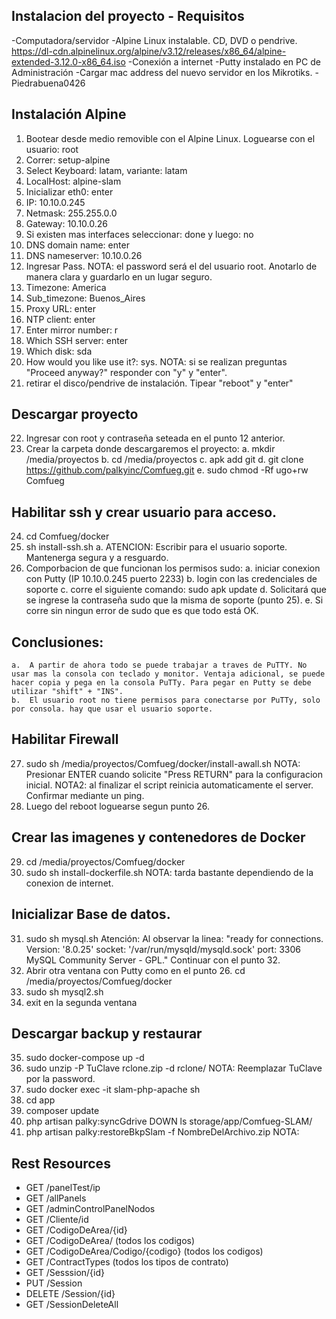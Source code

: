 
## Instalacion del proyecto - Requisitos
-Computadora/servidor
-Alpine Linux instalable. CD, DVD o pendrive. https://dl-cdn.alpinelinux.org/alpine/v3.12/releases/x86_64/alpine-extended-3.12.0-x86_64.iso
-Conexión a internet
-Putty instalado en PC de Administración
-Cargar mac address del nuevo servidor en los Mikrotiks.
-Piedrabuena0426


## Instalación Alpine
1.  Bootear desde medio removible con el Alpine Linux. Loguearse con el usuario: root
2.  Correr: setup-alpine
3.  Select Keyboard: latam, variante: latam
4.  LocalHost: alpine-slam
5.  Inicializar eth0: enter
6.  IP: 10.10.0.245
7.  Netmask: 255.255.0.0
8.  Gateway: 10.10.0.26
9.  Si existen mas interfaces seleccionar: done y luego: no
10. DNS domain name: enter
11. DNS nameserver: 10.10.0.26
12.  Ingresar Pass. NOTA: el password será el del usuario root. Anotarlo de manera clara y guardarlo en un lugar seguro.
13. Timezone: America
14. Sub_timezone: Buenos_Aires
15. Proxy URL: enter
16. NTP client: enter
17. Enter mirror number: r
18. Which SSH server: enter
19. Which disk: sda
20. How would you like use it?: sys. 
    NOTA: si se realizan preguntas "Proceed anyway?" responder con "y" y "enter".
21. retirar el disco/pendrive de instalación. Tipear "reboot" y "enter"

## Descargar proyecto
22.  Ingresar con root y contraseña seteada en el punto 12 anterior.
23.  Crear la carpeta donde descargaremos el proyecto:
    a.  mkdir /media/proyectos
    b.  cd /media/proyectos
    c.  apk add git
    d.  git clone https://github.com/palkyinc/Comfueg.git
    e.  sudo chmod -Rf ugo+rw Comfueg

## Habilitar ssh y crear usuario para acceso.
24. cd Comfueg/docker
25. sh install-ssh.sh
    a.  ATENCION: Escribir para el usuario soporte. Mantenerga segura y a resguardo.
26. Comporbacion de que funcionan los permisos sudo:
    a.  iniciar conexion con Putty (IP 10.10.0.245 puerto 2233)
    b.  login con las credenciales de soporte
    c.  corre el siguiente comando: sudo apk update
    d.  Solicitará que se ingrese la contraseña sudo que la misma de soporte (punto 25).
    e.  Si corre sin ningun error de sudo que es que todo está OK.
## Conclusiones:
    a.  A partir de ahora todo se puede trabajar a traves de PuTTY. No usar mas la consola con teclado y monitor. Ventaja adicional, se puede hacer copia y pega en la consola PuTTy. Para pegar en Putty se debe utilizar "shift" + "INS".
    b.  El usuario root no tiene permisos para conectarse por PuTTy, solo por consola. hay que usar el usuario soporte.

## Habilitar Firewall
27. sudo sh /media/proyectos/Comfueg/docker/install-awall.sh
    NOTA: Presionar ENTER cuando solicite "Press RETURN" para la configuracion inicial.
    NOTA2: al finalizar el script reinicia automaticamente el server. Confirmar mediante un ping.
28. Luego del reboot loguearse segun punto 26. 

## Crear las imagenes y contenedores de Docker
29. cd /media/proyectos/Comfueg/docker
30. sudo sh install-dockerfile.sh
    NOTA: tarda bastante dependiendo de la conexion de internet.

## Inicializar Base de datos.
31. sudo sh mysql.sh
        Atención: Al observar la linea: "ready for connections. Version: '8.0.25'  socket: '/var/run/mysqld/mysqld.sock'  port: 3306  MySQL Community Server - GPL." Continuar con el punto 32.
32. Abrir otra ventana con Putty como en el punto 26.
    cd /media/proyectos/Comfueg/docker
33. sudo sh mysql2.sh
34. exit en la segunda ventana

## Descargar backup y restaurar
35. sudo docker-compose up -d
36. sudo unzip -P TuClave rclone.zip -d rclone/
    NOTA: Reemplazar TuClave por la password.
36. sudo docker exec -it slam-php-apache sh
37. cd app
38. composer update
39. php artisan palky:syncGdrive DOWN
    ls storage/app/Comfueg-SLAM/
40. php artisan palky:restoreBkpSlam -f NombreDelArchivo.zip
    NOTA:    

## Rest Resources
- GET /panelTest/ip
- GET /allPanels
- GET /adminControlPanelNodos
- GET /Cliente/id
- GET /CodigoDeArea/{id}
- GET /CodigoDeArea/ (todos los codigos)
- GET /CodigoDeArea/Codigo/{codigo} (todos los codigos)
- GET /ContractTypes (todos los tipos de contrato)
- GET /Sesssion/{id}
- PUT /Session
- DELETE /Session/{id}
- GET /SessionDeleteAll

